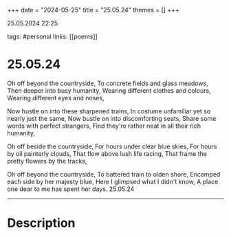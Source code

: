 +++
date = "2024-05-25"
title = "25.05.24"
themes = []
+++

25.05.2024 22:25

tags: #personal
links: [[poems]]

# 25.05.24

Oh off beyond the countryside,
To concrete fields and glass meadows,
Then deeper into busy humanity,
Wearing different clothes and colours,
Wearing different eyes and noses,

Now hustle on into these sharpened trains,
In costume unfamiliar yet so nearly just the same,
Now bustle on into discomforting seats,
Share some words with perfect strangers,
Find they're rather neat in all their rich humanity,

Oh off beside the countryside,
For hours under clear blue skies,
For hours by oil painterly clouds,
That flow above lush life racing,
That frame the pretty flowers by the tracks,

Oh off beyond the countryside,
To battered train to olden shore,
Encamped each side by her majesty blue,
Here I glimpsed what I didn't know,
A place one dear to me has spent her days.
25.05.24

---

# Description

